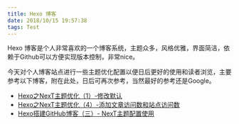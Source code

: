 ```yaml
---
title: Hexo 博客
date: 2018/10/15 19:57:38 
tags: Test
---
```


Hexo 博客是个人非常喜欢的一个博客系统，主题众多，风格优雅，界面简洁，依赖于Github可以方便实现版本控制，非常nice。

今天对个人博客站点进行一些主题优化配置以便日后更好的使用和读者浏览，主要参考以下博客，附在此处，日后可再次参考，当然最好的参考还是Google。

*   [Hexo之NexT主题优化（1）-修改默认](http://happywayq.com/Hexo%E4%B9%8BNexT%E4%B8%BB%E9%A2%98%E4%BC%98%E5%8C%96-%E4%BF%AE%E6%94%B9%E9%BB%98%E8%AE%A4/)
*   [Hexo之NexT主题优化（4）-添加文章访问数和站点访问数](http://happywayq.com/Hexo%E7%9A%84NexT%E4%B8%BB%E9%A2%98%E4%BC%98%E5%8C%96-%E6%B7%BB%E5%8A%A0%E6%96%87%E7%AB%A0%E8%AE%BF%E9%97%AE%E6%95%B0%E5%92%8C%E7%AB%99%E7%82%B9%E8%AE%BF%E9%97%AE%E6%95%B0)
*   [Hexo搭建GitHub博客（三）- NexT主题配置使用](https://zhiho.github.io/2015/09/29/hexo-next/)
